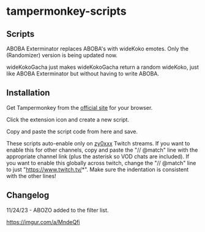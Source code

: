# tampermonkey-scripts

## Scripts

ABOBA Exterminator replaces ABOBA's with wideKoko emotes. Only the (Randomizer) version is being updated now.

wideKokoGacha just makes wideKokoGacha return a random wideKoko, just like ABOBA Exterminator but without having to write ABOBA. 

## Installation

Get Tampermonkey from the [official site](https://www.tampermonkey.net/) for your browser. 

Click the extension icon and create a new script. 

Copy and paste the script code from here and save. 

These scripts auto-enable only on [zy0xxx](https://www.twitch.tv/zy0xxx) Twitch streams. If you want to enable this for other channels,  copy and paste the  "// @match" line with the appropriate channel link (plus the asterisk so VOD chats are included). If you want to enable this globally across twitch, change the "// @match" line to just "<span>https://www.twitch.tv/</span>*". Make sure the indentation is consistent with the other lines!

## Changelog

11/24/23 - ABOZO added to the filter list.

https://imgur.com/a/MndeQfi
